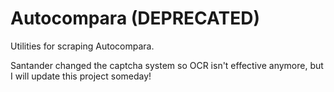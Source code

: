 # Autocompara   (DEPRECATED)
Utilities for scraping Autocompara.

Santander changed the captcha system so OCR isn't effective anymore, but I will update this project someday!
